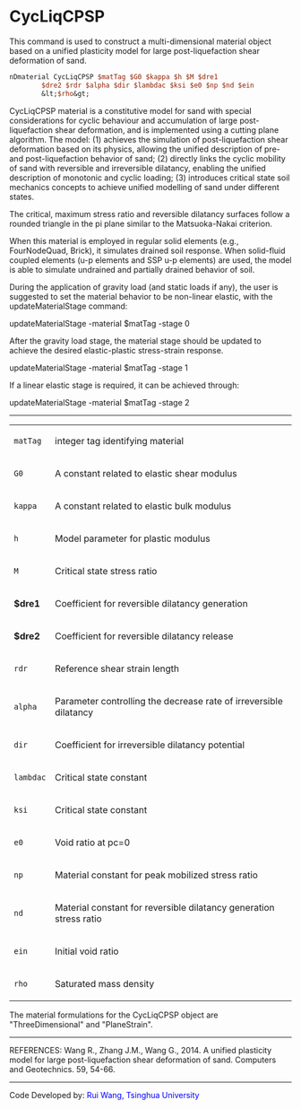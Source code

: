  # CycLiqCPSP

<p>This command is used to construct a multi-dimensional material object
based on a unified plasticity model for large post-liquefaction shear
deformation of sand.</p>

```tcl
nDmaterial CycLiqCPSP $matTag $G0 $kappa $h $M $dre1
        $dre2 $rdr $alpha $dir $lambdac $ksi $e0 $np $nd $ein
        &lt;$rho&gt;
```

<p>CycLiqCPSP material is a constitutive model for sand with special
considerations for cyclic behaviour and accumulation of large
post-liquefaction shear deformation, and is implemented using a cutting
plane algorithm. The model: (1) achieves the simulation of
post-liquefaction shear deformation based on its physics, allowing the
unified description of pre- and post-liquefaction behavior of sand; (2)
directly links the cyclic mobility of sand with reversible and
irreversible dilatancy, enabling the unified description of monotonic
and cyclic loading; (3) introduces critical state soil mechanics
concepts to achieve unified modelling of sand under different
states.</p>
<p>The critical, maximum stress ratio and reversible dilatancy surfaces
follow a rounded triangle in the pi plane similar to the Matsuoka-Nakai
criterion.</p>
<p>When this material is employed in regular solid elements (e.g.,
FourNodeQuad, Brick), it simulates drained soil response. When
solid-fluid coupled elements (u-p elements and SSP u-p elements) are
used, the model is able to simulate undrained and partially drained
behavior of soil.</p>
<p>During the application of gravity load (and static loads if any), the
user is suggested to set the material behavior to be non-linear elastic,
with the updateMaterialStage command:</p>
<p>updateMaterialStage -material $matTag -stage 0</p>
<p>After the gravity load stage, the material stage should be updated to
achieve the desired elastic-plastic stress-strain response.</p>
<p>updateMaterialStage -material $matTag -stage 1</p>
<p>If a linear elastic stage is required, it can be achieved
through:</p>
<p>updateMaterialStage -material $matTag -stage 2</p>
<hr />
<table>
<tbody>
<tr class="odd">
<td><code class="parameter-table-variable">matTag</code></td>
<td><p>integer tag identifying material</p></td>
</tr>
<tr class="even">
<td><code class="parameter-table-variable">G0</code></td>
<td><p>A constant related to elastic shear modulus</p></td>
</tr>
<tr class="odd">
<td><code class="parameter-table-variable">kappa</code></td>
<td><p>A constant related to elastic bulk modulus</p></td>
</tr>
<tr class="even">
<td><code class="parameter-table-variable">h</code></td>
<td><p>Model parameter for plastic modulus</p></td>
</tr>
<tr class="odd">
<td><code class="parameter-table-variable">M</code></td>
<td><p>Critical state stress ratio</p></td>
</tr>
<tr class="even">
<td><p><strong>$dre1</strong></p></td>
<td><p>Coefficient for reversible dilatancy generation</p></td>
</tr>
<tr class="odd">
<td><p><strong>$dre2</strong></p></td>
<td><p>Coefficient for reversible dilatancy release</p></td>
</tr>
<tr class="even">
<td><code class="parameter-table-variable">rdr</code></td>
<td><p>Reference shear strain length</p></td>
</tr>
<tr class="odd">
<td><code class="parameter-table-variable">alpha</code></td>
<td><p>Parameter controlling the decrease rate of irreversible
dilatancy</p></td>
</tr>
<tr class="even">
<td><code class="parameter-table-variable">dir</code></td>
<td><p>Coefficient for irreversible dilatancy potential</p></td>
</tr>
<tr class="odd">
<td><code class="parameter-table-variable">lambdac</code></td>
<td><p>Critical state constant</p></td>
</tr>
<tr class="even">
<td><code class="parameter-table-variable">ksi</code></td>
<td><p>Critical state constant</p></td>
</tr>
<tr class="odd">
<td><code class="parameter-table-variable">e0</code></td>
<td><p>Void ratio at pc=0</p></td>
</tr>
<tr class="even">
<td><code class="parameter-table-variable">np</code></td>
<td><p>Material constant for peak mobilized stress ratio</p></td>
</tr>
<tr class="odd">
<td><code class="parameter-table-variable">nd</code></td>
<td><p>Material constant for reversible dilatancy generation stress
ratio</p></td>
</tr>
<tr class="even">
<td><code class="parameter-table-variable">ein</code></td>
<td><p>Initial void ratio</p></td>
</tr>
<tr class="odd">
<td><code class="parameter-table-variable">rho</code></td>
<td><p>Saturated mass density</p></td>
</tr>
</tbody>
</table>
<p>The material formulations for the CycLiqCPSP object are
"ThreeDimensional" and "PlaneStrain".</p>
<hr />
<p>REFERENCES: Wang R., Zhang J.M., Wang G., 2014. A unified plasticity
model for large post-liquefaction shear deformation of sand. Computers
and Geotechnics. 59, 54-66.</p>
<hr />
<p>Code Developed by: <span style="color:blue"> Rui Wang, Tsinghua
University</span></p>
